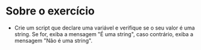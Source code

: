 # Sobre o exercício

- Crie um script que declare uma variável e verifique se o seu valor é uma string. Se for, exiba a mensagem "É uma string", caso contrário, exiba a mensagem "Não é uma string".
